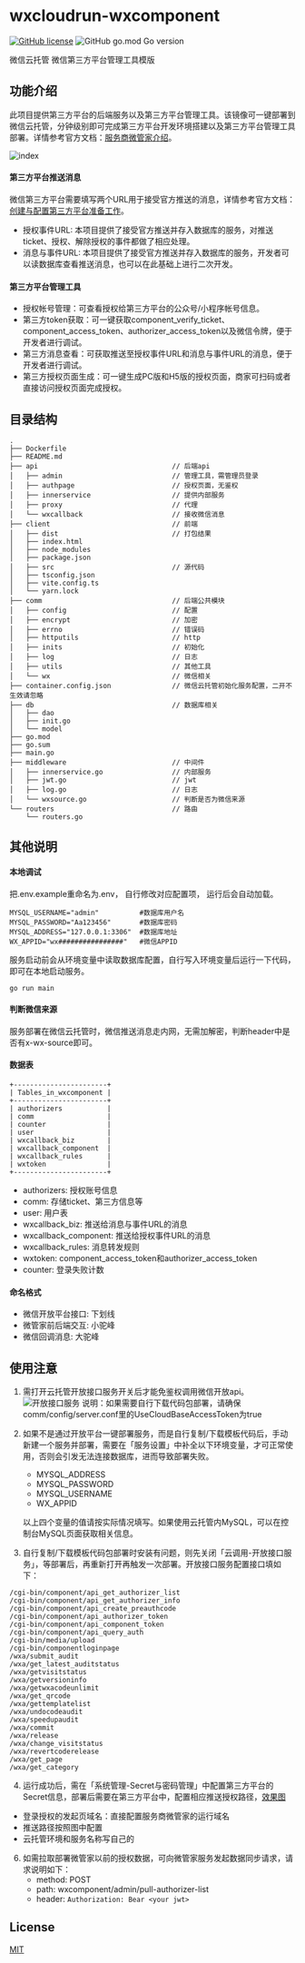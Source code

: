 # wxcloudrun-wxcomponent
[![GitHub license](https://img.shields.io/github/license/WeixinCloud/wxcloudrun-wxcomponent)](https://github.com/WeixinCloud/wxcloudrun-wxcomponent)
![GitHub go.mod Go version](https://img.shields.io/github/go-mod/go-version/WeixinCloud/wxcloudrun-wxcomponent)

微信云托管 微信第三方平台管理工具模版

## 功能介绍
此项目提供第三方平台的后端服务以及第三方平台管理工具。该镜像可一键部署到微信云托管，分钟级别即可完成第三方平台开发环境搭建以及第三方平台管理工具部署。详情参考官方文档：[服务商微管家介绍](https://developers.weixin.qq.com/doc/oplatform/Third-party_Platforms/2.0/product/management-tools.html)。

![index](https://res.wx.qq.com/op_res/BF2B0NQ2bKt-rJQL--cB3fUuCyllmnvJdFT57k786XuTE5UJQh4x8KjxiaGsg48qsqLtlP1kCZcr7E48DKq2xg)

#### 第三方平台推送消息
微信第三方平台需要填写两个URL用于接受官方推送的消息，详情参考官方文档：[创建与配置第三方平台准备工作](https://developers.weixin.qq.com/doc/oplatform/Third-party_Platforms/2.0/operation/thirdparty/prepare.html)。
- 授权事件URL: 本项目提供了接受官方推送并存入数据库的服务，对推送ticket、授权、解除授权的事件都做了相应处理。
- 消息与事件URL: 本项目提供了接受官方推送并存入数据库的服务，开发者可以读数据库查看推送消息，也可以在此基础上进行二次开发。
#### 第三方平台管理工具
- 授权帐号管理：可查看授权给第三方平台的公众号/小程序帐号信息。
- 第三方token获取：可一键获取component_verify_ticket、component_access_token、authorizer_access_token以及微信令牌，便于开发者进行调试。
- 第三方消息查看：可获取推送至授权事件URL和消息与事件URL的消息，便于开发者进行调试。
- 第三方授权页面生成：可一键生成PC版和H5版的授权页面，商家可扫码或者直接访问授权页面完成授权。

## 目录结构
```
.
├── Dockerfile
├── README.md
├── api                                 // 后端api
│   ├── admin                           // 管理工具，需管理员登录
│   ├── authpage                        // 授权页面，无鉴权
│   ├── innerservice                    // 提供内部服务
│   ├── proxy                           // 代理
│   └── wxcallback                      // 接收微信消息
├── client                              // 前端
│   ├── dist                            // 打包结果
│   ├── index.html
│   ├── node_modules
│   ├── package.json
│   ├── src                             // 源代码
│   ├── tsconfig.json
│   ├── vite.config.ts
│   └── yarn.lock
├── comm                                // 后端公共模块
│   ├── config                          // 配置
│   ├── encrypt                         // 加密
│   ├── errno                           // 错误码
│   ├── httputils                       // http
│   ├── inits                           // 初始化
│   ├── log                             // 日志
│   ├── utils                           // 其他工具
│   └── wx                              // 微信相关
├── container.config.json               // 微信云托管初始化服务配置，二开不生效请忽略
├── db                                  // 数据库相关
│   ├── dao
│   ├── init.go
│   └── model
├── go.mod
├── go.sum
├── main.go
├── middleware                          // 中间件
│   ├── innerservice.go                 // 内部服务
│   ├── jwt.go                          // jwt
│   ├── log.go                          // 日志
│   └── wxsource.go                     // 判断是否为微信来源
└── routers                             // 路由
    └── routers.go

```

## 其他说明
#### 本地调试

把.env.example重命名为.env， 自行修改对应配置项， 运行后会自动加载。

```
MYSQL_USERNAME="admin"          #数据库用户名
MYSQL_PASSWORD="Aa123456"       #数据库密码
MYSQL_ADDRESS="127.0.0.1:3306"  #数据库地址
WX_APPID="wx################"   #微信APPID
```

服务启动前会从环境变量中读取数据库配置，自行写入环境变量后运行一下代码， 即可在本地启动服务。
```
go run main
```

#### 判断微信来源
服务部署在微信云托管时，微信推送消息走内网，无需加解密，判断header中是否有x-wx-source即可。

#### 数据表
```
+-----------------------+
| Tables_in_wxcomponent |
+-----------------------+
| authorizers           |
| comm                  |
| counter               |
| user                  |
| wxcallback_biz        |
| wxcallback_component  |
| wxcallback_rules      |
| wxtoken               |
+-----------------------+
```
- authorizers: 授权账号信息
- comm: 存储ticket、第三方信息等
- user: 用户表
- wxcallback_biz: 推送给消息与事件URL的消息
- wxcallback_component: 推送给授权事件URL的消息
- wxcallback_rules: 消息转发规则
- wxtoken: component_access_token和authorizer_access_token
- counter: 登录失败计数
#### 命名格式
- 微信开放平台接口: 下划线
- 微管家前后端交互: 小驼峰
- 微信回调消息: 大驼峰

## 使用注意
1. 需打开云托管开放接口服务开关后才能免鉴权调用微信开放api。
  ![开放接口服务](https://res.wx.qq.com/op_res/6rcrTi7fRr5LStuAxoI94RrXbKG5L7OAiRfliINbA4qcM73YIjl7sMUgvSQBycgeKMBmsj7mJ2l5gTj1uCMlkA)
  说明：如果需要自行下载代码包部署，请确保comm/config/server.conf里的UseCloudBaseAccessToken为true

2. 如果不是通过开放平台一键部署服务，而是自行复制/下载模板代码后，手动新建一个服务并部署，需要在「服务设置」中补全以下环境变量，才可正常使用，否则会引发无法连接数据库，进而导致部署失败。

   - MYSQL_ADDRESS
   - MYSQL_PASSWORD
   - MYSQL_USERNAME 
   - WX_APPID

   以上四个变量的值请按实际情况填写。如果使用云托管内MySQL，可以在控制台MySQL页面获取相关信息。

3. 自行复制/下载模板代码包部署时安装有问题，则先关闭「云调用-开放接口服务」，等部署后，再重新打开再触发一次部署。开放接口服务配置接口填如下：

```
/cgi-bin/component/api_get_authorizer_list
/cgi-bin/component/api_get_authorizer_info
/cgi-bin/component/api_create_preauthcode
/cgi-bin/component/api_authorizer_token
/cgi-bin/component/api_component_token
/cgi-bin/component/api_query_auth
/cgi-bin/media/upload
/cgi-bin/componentloginpage
/wxa/submit_audit
/wxa/get_latest_auditstatus
/wxa/getvisitstatus
/wxa/getversioninfo
/wxa/getwxacodeunlimit
/wxa/get_qrcode
/wxa/gettemplatelist
/wxa/undocodeaudit
/wxa/speedupaudit
/wxa/commit
/wxa/release
/wxa/change_visitstatus
/wxa/revertcoderelease
/wxa/get_page
/wxa/get_category
```
4. 运行成功后，需在「系统管理-Secret与密码管理」中配置第三方平台的 Secret信息，部署后需要在第三方平台中，配置相应推送授权路径，[效果图](https://res.wx.qq.com/op_res/-hcDJVTUTTq70gAEYhzdVM2LYyhcKDHuLRX_4rEpTNjjwkqGWnvfuCmbLmAtI2LXtqvu-PnIMyGeH8TzQf-u9Q)

- 登录授权的发起页域名：直接配置服务商微管家的运行域名
- 推送路径按照图中配置
- 云托管环境和服务名称写自己的


6. 如需拉取部署微管家以前的授权数据，可向微管家服务发起数据同步请求，请求说明如下：
    - method: POST
    - path: wxcomponent/admin/pull-authorizer-list
    - header: `Authorization: Bear <your jwt>`

## License

[MIT](./LICENSE)
